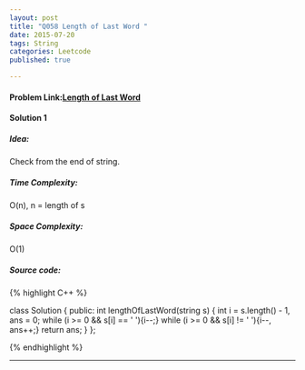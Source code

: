 ```yaml
---
layout: post
title: "Q058 Length of Last Word "
date: 2015-07-20
tags: String 
categories: Leetcode
published: true

---
```

#### Problem Link:[Length of Last Word ](https://leetcode.com/problems/length-of-last-word/) 

#### Solution 1 

##### Idea:

Check from the end of string. 
   
##### Time Complexity:

O(n), n = length of s

##### Space Complexity:

O(1)

##### Source code:
{% highlight C++ %}

class Solution {
public:
    int lengthOfLastWord(string s) {
        int i = s.length() - 1, ans = 0;
        while (i >= 0 && s[i] == ' '){i--;}
        while (i >= 0 && s[i] != ' '){i--, ans++;}
        return ans;
    }
};

{% endhighlight %}

---



